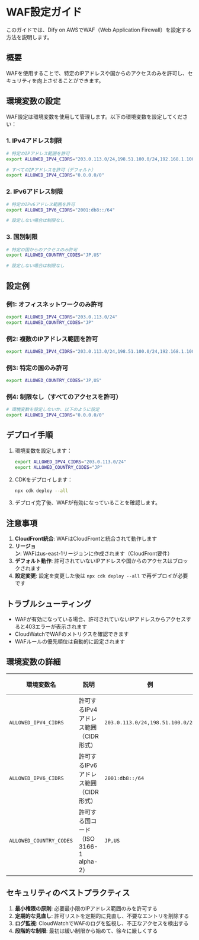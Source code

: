 # WAF設定ガイド

このガイドでは、Dify on AWSでWAF（Web Application Firewall）を設定する方法を説明します。

## 概要

WAFを使用することで、特定のIPアドレスや国からのアクセスのみを許可し、セキュリティを向上させることができます。

## 環境変数の設定

WAF設定は環境変数を使用して管理します。以下の環境変数を設定してください：

### 1. IPv4アドレス制限

```bash
# 特定のIPアドレス範囲を許可
export ALLOWED_IPV4_CIDRS="203.0.113.0/24,198.51.100.0/24,192.168.1.100/32"

# すべてのIPアドレスを許可（デフォルト）
export ALLOWED_IPV4_CIDRS="0.0.0.0/0"
```

### 2. IPv6アドレス制限

```bash
# 特定のIPv6アドレス範囲を許可
export ALLOWED_IPV6_CIDRS="2001:db8::/64"

# 設定しない場合は制限なし
```

### 3. 国別制限

```bash
# 特定の国からのアクセスのみ許可
export ALLOWED_COUNTRY_CODES="JP,US"

# 設定しない場合は制限なし
```

## 設定例

### 例1: オフィスネットワークのみ許可

```bash
export ALLOWED_IPV4_CIDRS="203.0.113.0/24"
export ALLOWED_COUNTRY_CODES="JP"
```

### 例2: 複数のIPアドレス範囲を許可

```bash
export ALLOWED_IPV4_CIDRS="203.0.113.0/24,198.51.100.0/24,192.168.1.100/32"
```

### 例3: 特定の国のみ許可

```bash
export ALLOWED_COUNTRY_CODES="JP,US"
```

### 例4: 制限なし（すべてのアクセスを許可）

```bash
# 環境変数を設定しないか、以下のように設定
export ALLOWED_IPV4_CIDRS="0.0.0.0/0"
```

## デプロイ手順

1. 環境変数を設定します：
   ```bash
   export ALLOWED_IPV4_CIDRS="203.0.113.0/24"
   export ALLOWED_COUNTRY_CODES="JP"
   ```

2. CDKをデプロイします：
   ```bash
   npx cdk deploy --all
   ```

3. デプロイ完了後、WAFが有効になっていることを確認します。

## 注意事項

1. **CloudFront統合**: WAFはCloudFrontと統合されて動作します
2. **リージョン**: WAFはus-east-1リージョンに作成されます（CloudFront要件）
3. **デフォルト動作**: 許可されていないIPアドレスや国からのアクセスはブロックされます
4. **設定変更**: 設定を変更した後は `npx cdk deploy --all` で再デプロイが必要です

## トラブルシューティング

- WAFが有効になっている場合、許可されていないIPアドレスからアクセスすると403エラーが表示されます
- CloudWatchでWAFのメトリクスを確認できます
- WAFルールの優先順位は自動的に設定されます

## 環境変数の詳細

| 環境変数名 | 説明 | 例 | デフォルト |
|-----------|------|-----|-----------|
| `ALLOWED_IPV4_CIDRS` | 許可するIPv4アドレス範囲（CIDR形式） | `203.0.113.0/24,198.51.100.0/24` | `0.0.0.0/0` |
| `ALLOWED_IPV6_CIDRS` | 許可するIPv6アドレス範囲（CIDR形式） | `2001:db8::/64` | 制限なし |
| `ALLOWED_COUNTRY_CODES` | 許可する国コード（ISO 3166-1 alpha-2） | `JP,US` | 制限なし |

## セキュリティのベストプラクティス

1. **最小権限の原則**: 必要最小限のIPアドレス範囲のみを許可する
2. **定期的な見直し**: 許可リストを定期的に見直し、不要なエントリを削除する
3. **ログ監視**: CloudWatchでWAFのログを監視し、不正なアクセスを検出する
4. **段階的な制限**: 最初は緩い制限から始めて、徐々に厳しくする 